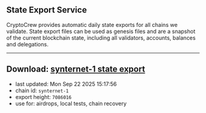 ## State Export Service
CryptoCrew provides automatic daily state exports for all chains we validate. State export files can be used as genesis files and are a snapshot of the current blockchain state, including all validators, accounts, balances and delegations.

---
**Download: [synternet-1 state export](https://dl-eu2.ccvalidators.com/SERVICE/synternet/synternet-1_export_7086016.json)**
---

- last updated: Mon Sep 22 2025 15:17:56
- chain id: `synternet-1`
- export height: `7086016`
- use for: airdrops, local tests, chain recovery
